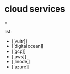 # cloud services
=

list:
* [[vultr]]
* [[digital ocean]]
* [[gcp]]
* [[aws]]
* [[linode]]
* [[azure]]
